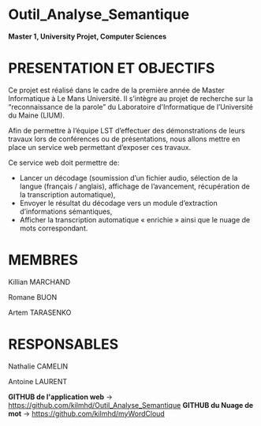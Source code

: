# Outil_Analyse_Semantique
__Master 1, University Projet, Computer Sciences__

<h1>PRESENTATION ET OBJECTIFS</h1>
<p>Ce projet est réalisé dans le cadre de la première année de Master Informatique à Le Mans Université. 
Il s’intègre au projet de recherche sur la “reconnaissance de la parole” du Laboratoire d'Informatique de l’Université du Maine (LIUM).
</p>
<p>Afin de permettre à l’équipe LST d’effectuer des démonstrations de leurs travaux lors de conférences ou de présentations, nous allons mettre en place un service web permettant d’exposer ces travaux.

Ce service web doit permettre de: 
<ul>
<li> Lancer un décodage (soumission d’un fichier audio, sélection de la langue (français / anglais), affichage de l’avancement, récupération de la transcription automatique),</li>
<li> Envoyer le résultat du décodage vers un module d’extraction d’informations sémantiques,</li>
<li> Afficher la transcription automatique « enrichie » ainsi que le nuage de mots correspondant.</li>
</ul>
 </p>

<h1>MEMBRES</h1>
<p>Killian MARCHAND</p>
<p>Romane BUON</p>
<p>Artem TARASENKO</p>

<h1>RESPONSABLES</h1>
<p>Nathalie CAMELIN</p>
<p>Antoine LAURENT</p>

__GITHUB de l'application web__ -> https://github.com/kilmhd/Outil_Analyse_Semantique
__GITHUB du Nuage de mot__ -> https://github.com/kilmhd/myWordCloud
